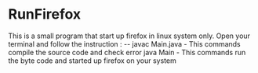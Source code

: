 # RunFirefox
This is a small program that start up firefox in linux system only. 
Open your terminal and follow the instruction : -- 
javac Main.java - This commands compile the source code and check error
java Main - This commands run the byte code and started up firefox on your system
